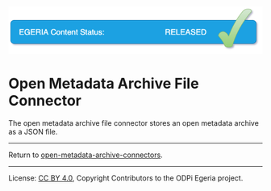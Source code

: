 <!-- SPDX-License-Identifier: Apache-2.0 -->

![Released](../../../../../../open-metadata-publication/website/images/egeria-content-status-released.png#pagewidth)

# Open Metadata Archive File Connector

The open metadata archive file connector stores an
open metadata archive as a JSON file.


----
Return to [open-metadata-archive-connectors](..).

----
License: [CC BY 4.0](https://creativecommons.org/licenses/by/4.0/),
Copyright Contributors to the ODPi Egeria project.